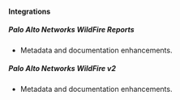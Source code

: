 
#### Integrations

##### Palo Alto Networks WildFire Reports

- Metadata and documentation enhancements.
##### Palo Alto Networks WildFire v2

- Metadata and documentation enhancements.
